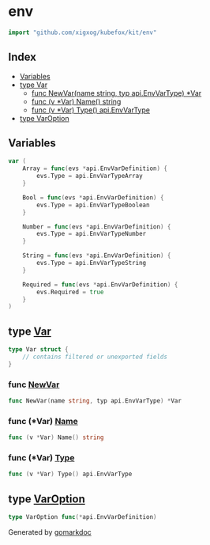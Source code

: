 <!-- Code generated by gomarkdoc. DO NOT EDIT -->

# env

```go
import "github.com/xigxog/kubefox/kit/env"
```

## Index

- [Variables](<#variables>)
- [type Var](<#Var>)
  - [func NewVar\(name string, typ api.EnvVarType\) \*Var](<#NewVar>)
  - [func \(v \*Var\) Name\(\) string](<#Var.Name>)
  - [func \(v \*Var\) Type\(\) api.EnvVarType](<#Var.Type>)
- [type VarOption](<#VarOption>)


## Variables

<a name="Array"></a>

```go
var (
    Array = func(evs *api.EnvVarDefinition) {
        evs.Type = api.EnvVarTypeArray
    }

    Bool = func(evs *api.EnvVarDefinition) {
        evs.Type = api.EnvVarTypeBoolean
    }

    Number = func(evs *api.EnvVarDefinition) {
        evs.Type = api.EnvVarTypeNumber
    }

    String = func(evs *api.EnvVarDefinition) {
        evs.Type = api.EnvVarTypeString
    }

    Required = func(evs *api.EnvVarDefinition) {
        evs.Required = true
    }
)
```

<a name="Var"></a>
## type [Var](<https://github.com/xigxog/kubefox/blob/main/kit/env/env.go#L15-L18>)



```go
type Var struct {
    // contains filtered or unexported fields
}
```

<a name="NewVar"></a>
### func [NewVar](<https://github.com/xigxog/kubefox/blob/main/kit/env/env.go#L20>)

```go
func NewVar(name string, typ api.EnvVarType) *Var
```



<a name="Var.Name"></a>
### func \(\*Var\) [Name](<https://github.com/xigxog/kubefox/blob/main/kit/env/env.go#L24>)

```go
func (v *Var) Name() string
```



<a name="Var.Type"></a>
### func \(\*Var\) [Type](<https://github.com/xigxog/kubefox/blob/main/kit/env/env.go#L28>)

```go
func (v *Var) Type() api.EnvVarType
```



<a name="VarOption"></a>
## type [VarOption](<https://github.com/xigxog/kubefox/blob/main/kit/env/env.go#L13>)



```go
type VarOption func(*api.EnvVarDefinition)
```

Generated by [gomarkdoc](<https://github.com/princjef/gomarkdoc>)
